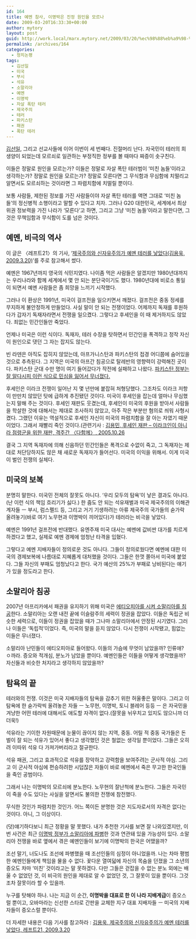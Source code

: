```yaml
---
id: 164
title: 예멘 참사, 이명박은 진정 원인을 모르나
date: 2009-03-20T16:33:30+00:00
author: mytory
layout: post
guid: http://work.local/marx.mytory.net/2009/03/20/%ec%98%88%eb%a9%98-%ec%b0%b8%ec%82%ac-%ec%9d%b4%eb%aa%85%eb%b0%95%ec%9d%80-%ec%a7%84%ec%a0%95-%ec%9b%90%ec%9d%b8%ec%9d%84-%eb%aa%a8%eb%a5%b4%eb%82%98/
permalink: /archives/164
categories:
  - 정치논평
tags:
  - 김선일
  - 미국
  - 부시
  - 석유
  - 소말리아
  - 예멘
  - 이명박
  - 자살 폭탄 테러
  - 제국주의
  - 테러
  - 파키스탄
  - 패권
  - 폭탄 테러
---
```

<a href="http://wspaper.org/article/1369" target="_blank" title="최일붕, 정부의 파병 강행 방침이 김선일 씨를 죽였다, 다함께, 2004.6.26">김선일</a>, 그리고 선교사들에 이어 이번이 세 번째다. 진절머리 난다. 자국민이 테러의 희생양이 되었는데 모르쇠로 일관하는 부정직한 정부를 볼 때마다 짜증이 솟구친다.

이들은 정말로 원인을 모르는가? 이들은 정말로 자살 폭탄 테러범이 ‘미친 놈들’이라고 생각하는가? 정말로 원인을 모르는가? 정말로 모른다면 그 무식함과 무심함에 치떨리고 알면서도 모르쇠하는 것이라면 그 파렴치함에 치떨릴 뿐이다.

보통 사람들, 제한된 정보를 가진 사람들이야 자살 폭탄 테러를 액면 그대로 ‘미친 놈들’의 정신병적 소행이라고 말할 수 있다고 치자. 그러나 G20 대한민국, 세계에서 최상위권 정보력을 가진 나라가 ‘모른다’고 하면, 그리고 그냥 ‘미친 놈들’이라고 말한다면, 그것은 무책임함과 무식함이 도를 넘은 것이다.

## 예멘, 비극의 역사

<div class="gray-textbox">
  <p>
    이 글은 〈레프트21〉의 기사, ‘<a href="http://wspaper.org/article/6250" target="_blank">제국주의와 신자유주의가 예멘 테러를 낳았다(김용욱, 2009.3.20)</a>’를 주로 참고해서 썼다.
  </p>
</div>

예멘은 1967년까지 영국의 식민지였다. 나이좀 먹은 사람들은 알겠지만 1980년대까지는 우리나라와 함께 세계에서 몇 안 되는 분단국이기도 했다. 1980년대에 비로소 통일이 되면서 예멘 사람들은 좀 희망을 느끼기 시작했다.

그러나 이 환상은 1991년, 미국이 걸프전을 일으키면서 깨졌다. 걸프전은 중동 정세를 무지하게 불안정하게 만들었다. 사실 말이 안 되는 전쟁이었다. 어제까지 독재를 후원하다가 갑자기 독재자라면서 전쟁을 일으켰다. 그렇다고 후세인을 이 때 제거하지도 않았다. 죄없는 민간인들만 죽었다.

언제나 미국은 이런 식이다. 독재자, 테러 수장을 탓하면서 민간인을 폭격하고 정작 자신이 원인으로 댓던 그 자는 잡지도 않는다.

<div class="gray-textbox">
  <p>
    빈 라덴은 아직도 잡히지 않았는데, 아프가니스탄과 파키스탄의 접경 어디쯤에 숨어있을 것으로 추측된다. 그 지역은 미국의 아프간 침공으로 탈레반의 영향력이 강력해진 곳이다. 파키스탄 군대 수만 명이 여기 들어갔다가 작전에 실패하고 나왔다. <a href="http://wspaper.org/article/6182" title="유리 프라사드, 탈레반과 타협한 파키스탄 정부, 〈레프트21〉, 2009.2.26" target="_blank">파키스탄 정부는 잘 알다시피 이런 식으로 민심을 잃어서 무너졌다.</a>
  </p>
  
  <p>
    후세인은 이라크 전쟁이 일어난 지 몇 년만에 붙잡혀 처형당했다. 그조차도 이라크 저항이 만만치 않았던 탓에 급하게 추진됐던 것이다. 미국이 후세인을 잡는데 얼마나 무심했는지 말해 주는 것이다. 후세인 재판도 웃겼는데, 후세인이 미국의 후원을 받아서 사람들을 학살한 것에 대해서는 제대로 조사하지 않았고, 아주 작은 부분만 혐의로 씌워 사형시켰다. 그랬던 이유는 역설적으로 후세인 자신이 미국의 파렴치함을 잘 아는 자였기 때문이었다. 그래서 재빨리 죽인 것이다.(관련기사 : <a href="http://wspaper.org/article/2567" target="_blank" title="기사 보기">김용민, 후세인 재판 &#8211; 이라크인이 아니라 점령군을 위한 재판, 격주간 〈다함께〉, 2005.10.26</a>
  </p>
</div>

결국 그 지역 독재자에 의해 신음하던 민간인들은 폭격으로 수없이 죽고, 그 독재자는 제대로 처단당하지도 않은 채 새로운 독재자가 들어선다. 미국의 이익을 위해서. 이게 미국이 벌인 전쟁의 실체다.

## 미국의 보복

분명히 말한다. 미국민 전체의 잘못도 아니다. ‘우리 모두의 탐욕’이 낳은 결과도 아니다.(난 이런 식의 책임 흐리기가 싫다.) 한 줌도 안 되는 석유재벌과 미국 제국주의의 이해관계자들 ㅡ 부시, 럼스펠드 등, 그리고 거기 기생하려는 아류 제국주의 국가들의 숟가락 올려놓기(바로 여기 노무현과 이명박이 끼어있다)가 테러라는 비극을 낳았다.

예멘은 1991년 걸프전에 반대했다. 유엔주재 미국 대사는 예멘에 값비싼 대가를 치르게 하겠다고 했고, 실제로 예멘 경제에 엄청난 타격을 입혔다.

그렇다고 예멘 지배자들이 정의로운 것도 아니다. 그들이 정의로웠다면 예멘에 대한 미국의 경제보복에 나름대로 지혜롭게 대처했을 것이다. 그들은 한껏 쫄아서 미국에 붙었다. 그들 자신의 부패도 엄청났다고 한다. 국가 예산의 25%가 부패로 낭비된다는 얘기가 있을 정도라고 한다.

## 소말리아 침공

2007년 아프리카에서 패권을 유지하기 위해 미국은 <a href="http://wspaper.org/article/3750" target="_blank" title="찰리 킴버, 에티오피아가 부시의 제국주의 십자군 원정에 동참하다, 〈맞불〉, 2007.1.10">에티오피아를 시켜 소말리아를 침공</a>한다. 소말리아는 오랜 내전 끝에 이슬람주의 세력이 정권을 잡았다. 이들은 독립군 비슷한 세력으로, 이들이 정권을 잡았을 때가 그나마 소말리아에서 안정된 시기였다. 그러나 이들은 ‘독립적’이었다. 즉, 미국의 말을 듣지 않았다. 다시 전쟁이 시작됐고, 힘없는 이들은 무너졌다.

소말리아 난민들이 에티오피아로 들어왔다. 이들의 가슴에 무엇이 남았을까? 인류애? ㅇ까라. 증오와 적개심, 분노가 남았을 뿐이다. 예멘인들은 이들을 어떻게 생각했을까? 자신들과 비슷한 처지라고 생각하지 않았을까?

## 탐욕의 끝

테러와의 전쟁. 이것은 미국 지배자들의 탐욕을 감추기 위한 허울좋은 말이다. 그리고 이 탐욕에 한 숟가락씩 올려놓은 자들 ㅡ 노무현, 이명박, 토니 블레어 등등 ㅡ 은 자국민을 겨냥한 어떤 테러에 대해서도 애도할 자격이 없다.(잘못을 뉘우치고 있지도 않으니까 더더욱!)

석유라는 기이한 자원때문에 눈물이 끊이지 않는 지역, 중동. 어릴 적 중동 국가들은 돈벌이 잘 되는 석유가 있어서 좋다고 생각했던 것은 철없는 생각일 뿐이었다. 그들은 오히려 이따위 석유 다 가져가버리라고 절규한다.

석유 패권, 그리고 효과적으로 석유를 장악하고 강력함을 보여주려는 군사적 야심. 그리고 이 군사적 야심에 편승하려한 시덥잖은 자들이 바로 예멘에서 죽은 무고한 한국인들을 죽인 공범이다.

그래서 나는 이명박의 모르쇠에 분노한다. 노무현의 잘난척에 분노한다. 그들은 자국민이 죽을 수도 있다는 사실을 알면서도 불의한 전쟁에 참전했다.

무식한 것인가 파렴치한 것인가. 어느 쪽이든 분명한 것은 지도자로서의 자격은 없다는 것이다. 아니, 그 이상이다.

<div class="gray-textbox">
  <p>
    (덧)얘기하다보니 최근 정황을 말 못했다. 내가 추천한 기사를 보면 잘 나와있겠지만, 이번 사건은 최근 <a href="http://wspaper.org/article/6205" target="_blank" title="[석유를 둘러싼 열강들의 각축] 소말리아 파병은 “테러와의 전쟁” 동참">이명박 정부가 소말리아에 파병</a>한 것과 연관돼 있을 가능성이 있다. 소말리아 전쟁을 바로 옆에서 겪은 예멘인들이 보기에 이명박의 한국은 어땠을까?
  </p>
  
  <p>
    조선 말기, 너도나도 조선에 파병했을 때 조선인들의 심정이 아니었을까. 나는 차마 평범한 예멘인들에게 책임을 물을 수 없다. 꽃다운 열여덟에 자신의 목숨을 던졌을 그 소년의 증오도 차마 ‘미친’ 것이라고는 말 못하겠다. 다만 그들은 걷잡을 수 없는 분노 외에는 배울 수 없었던 것, 이 비극의 원인을 제대로 알 수 없었던 것, 그 잘못이 있을 뿐이다. 그것조차 잘못이라 할 수 있을까.
  </p>
  
  <p>
    누구를 탓해야 하나. 나는 지금 이 순간, <strong>이명박을 대표로 한 이 나라 지배계급</strong>이 증오스럴 뿐이고, 오바마라는 신선한 스타로 간판을 교체한 지구 대표 지배자들 ㅡ 미국의 지배자들이 증오스럴 뿐이다.
  </p>
  
  <p>
    더 자세한 내용은 다음 기사를 참고하라 : <a href="http://wspaper.org/article/6250" target="_blank">김용욱, 제국주의와 신자유주의가 예멘 테러를 낳았다, 레프트21, 2009.3.20</a>
  </p>
</div>